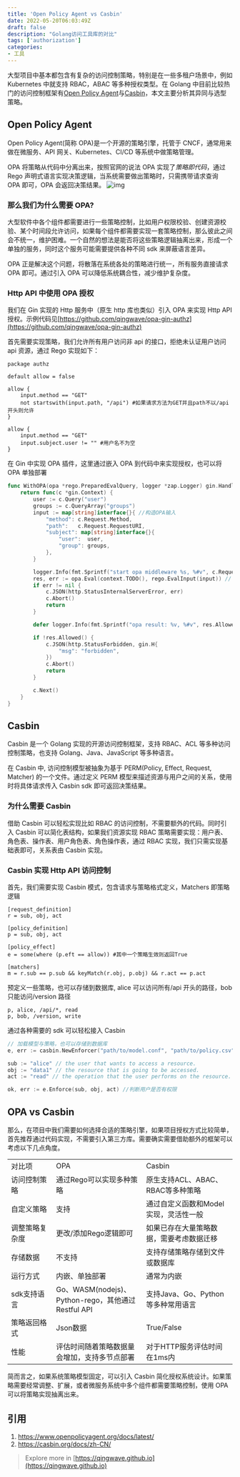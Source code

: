 ```yaml
---
title: 'Open Policy Agent vs Casbin'
date: 2022-05-20T06:03:49Z
draft: false
description: "Golang访问工具库的对比"
tags: ['authorization']
categories: 
- 工具
---
```


大型项目中基本都包含有复杂的访问控制策略，特别是在一些多租户场景中，例如 Kubernetes 中就支持 RBAC，ABAC 等多种授权类型。在 Golang 中目前比较热门的访问控制框架有[Open Policy Agent](https://www.openpolicyagent.org/)与[Casbin](https://casbin.org/)，本文主要分析其异同与选型策略。

## Open Policy Agent

Open Policy Agent(简称 OPA)是一个开源的策略引擎，托管于 CNCF，通常用来做在微服务、API 网关、Kubernetes、CI/CD 等系统中做策略管理。

OPA 将策略从代码中分离出来，按照官网的说法 OPA 实现了*策略即代码*，通过 Rego 声明式语言实现决策逻辑，当系统需要做出策略时，只需携带请求查询 OPA 即可，OPA 会返回决策结果。
![img](https://d33wubrfki0l68.cloudfront.net/b394f524e15a67457b85fdfeed02ff3f2764eb9e/6ac2b/docs/latest/images/opa-service.svg)

### 那么我们为什么需要 OPA?

大型软件中各个组件都需要进行一些策略控制，比如用户权限校验、创建资源校验、某个时间段允许访问，如果每个组件都需要实现一套策略控制，那么彼此之间会不统一，维护困难。一个自然的想法是能否将这些策略逻辑抽离出来，形成一个单独的服务，同时这个服务可能需要提供各种不同 sdk 来屏蔽语言差异。

OPA 正是解决这个问题，将散落在系统各处的策略进行统一，所有服务直接请求 OPA 即可。通过引入 OPA 可以降低系统耦合性，减少维护复杂度。

### Http API 中使用 OPA 授权

我们在 Gin 实现的 Http 服务中（原生 http 库也类似）引入 OPA 来实现 Http API 授权。示例代码见[https://github.com/qingwave/opa-gin-authz](https://github.com/qingwave/opa-gin-authz)

首先需要实现策略，我们允许所有用户访问非 api 的接口，拒绝未认证用户访问 api 资源，通过 Rego 实现如下：

```rego
package authz

default allow = false

allow {
    input.method == "GET"
	not startswith(input.path, "/api") #如果请求方法为GET并且path不以/api开头则允许
}

allow {
    input.method == "GET"
    input.subject.user != "" #用户名不为空
}
```

在 Gin 中实现 OPA 插件，这里通过嵌入 OPA 到代码中来实现授权，也可以将 OPA 单独部署

```go
func WithOPA(opa *rego.PreparedEvalQuery, logger *zap.Logger) gin.HandlerFunc {
	return func(c *gin.Context) {
		user := c.Query("user")
		groups := c.QueryArray("groups")
		input := map[string]interface{}{ //构造OPA输入
			"method": c.Request.Method,
			"path":   c.Request.RequestURI,
			"subject": map[string]interface{}{
				"user":  user,
				"group": groups,
			},
		}

		logger.Info(fmt.Sprintf("start opa middleware %s, %#v", c.Request.URL.String(), input))
		res, err := opa.Eval(context.TODO(), rego.EvalInput(input)) // 验证用户请求
		if err != nil {
			c.JSON(http.StatusInternalServerError, err)
			c.Abort()
			return
		}

		defer logger.Info(fmt.Sprintf("opa result: %v, %#v", res.Allowed(), res))

		if !res.Allowed() {
			c.JSON(http.StatusForbidden, gin.H{
				"msg": "forbidden",
			})
			c.Abort()
			return
		}

		c.Next()
	}
}
```

## Casbin

Casbin 是一个 Golang 实现的开源访问控制框架，支持 RBAC、ACL 等多种访问控制策略，也支持 Golang、Java、JavaScript 等多种语言。

在 Casbin 中, 访问控制模型被抽象为基于 PERM(Policy, Effect, Request, Matcher) 的一个文件。通过定义 PERM 模型来描述资源与用户之间的关系，使用时将具体请求传入 Casbin sdk 即可返回决策结果。

### 为什么需要 Casbin

借助 Casbin 可以轻松实现比如 RBAC 的访问控制，不需要额外的代码。同时引入 Casbin 可以简化表结构，如果我们资源实现 RBAC 策略需要实现：用户表、角色表、操作表、用户角色表、角色操作表，通过 RBAC 实现，我们只需实现基础表即可，关系表由 Casbin 实现。

### Casbin 实现 Http API 访问控制

首先，我们需要实现 Casbin 模式，包含请求与策略格式定义，Matchers 即策略逻辑

```
[request_definition]
r = sub, obj, act

[policy_definition]
p = sub, obj, act

[policy_effect]
e = some(where (p.eft == allow)) #其中一个策略生效则返回True

[matchers]
m = r.sub == p.sub && keyMatch(r.obj, p.obj) && r.act == p.act
```

预定义一些策略，也可以存储到数据库, alice 可以访问所有/api 开头的路径，bob 只能访问/version 路径

```csv
p, alice, /api/*, read
p, bob, /version, write
```

通过各种需要的 sdk 可以轻松接入 Casbin

```go
// 加载模型与策略，也可以存储到数据库
e, err := casbin.NewEnforcer("path/to/model.conf", "path/to/policy.csv")

sub := "alice" // the user that wants to access a resource.
obj := "data1" // the resource that is going to be accessed.
act := "read" // the operation that the user performs on the resource.

ok, err := e.Enforce(sub, obj, act) //判断用户是否有权限
```

## OPA vs Casbin

那么，在项目中我们需要如何选择合适的策略引擎，如果项目授权方式比较简单，首先推荐通过代码实现，不需要引入第三方库。需要确实需要借助额外的框架可以考虑以下几点角度。

<table>
    <tr>
        <td width="20%">对比项</td>
        <td width="40%"> OPA</td>
        <td width="40%">Casbin</td>
    </tr>
    <tr>
        <td width="20%">访问控制策略</td>
        <td width="40%">通过Rego可以实现多种策略</td>
        <td width="40%">原生支持ACL、ABAC、RBAC等多种策略</td>
    </tr>
    <tr>
        <td width="20%">自定义策略</td>
        <td width="40%"> 支持</td>
        <td width="40%">通过自定义函数和Model实现，灵活性一般</td>
    </tr>
    <tr>
        <td width="20%">调整策略复杂度</td>
        <td width="40%">更改/添加Rego逻辑即可</td>
        <td width="40%">如果已存在大量策略数据，需要考虑数据迁移</td>
    </tr>
    <tr>
        <td width="20%"> 存储数据</td>
        <td width="40%">不支持</td>
        <td width="40%">支持存储策略存储到文件或数据库</td>
    </tr>
    <tr>
        <td width="20%">运行方式</td>
        <td width="40%">内嵌、单独部署</td>
        <td width="40%">通常为内嵌</td>
    </tr>
    <tr>
        <td width="20%">sdk支持语言</td>
        <td width="40%">Go、WASM(nodejs)、Python-rego，其他通过Restful API</td>
        <td width="40%">支持Java、Go、Python等多种常用语言</td>
    </tr>
    <tr>
        <td width="20%">策略返回格式</td>
        <td width="40%">Json数据</td>
        <td width="40%">True/False</td>
    </tr>
    <tr>
        <td width="20%">性能</td>
        <td width="40%">评估时间随着策略数据量会增加，支持多节点部署</td>
        <td width="40%">对于HTTP服务评估时间在1ms内</td>
    </tr>
</table>

简而言之，如果系统策略模型固定，可以引入 Casbin 简化授权系统设计。如果策略需要经常调整、扩展，或者微服务系统中多个组件都需要策略控制，使用 OPA 可以将策略实现抽离出来。

## 引用

1. https://www.openpolicyagent.org/docs/latest/
2. https://casbin.org/docs/zh-CN/

> Explore more in [https://qingwave.github.io](https://qingwave.github.io)

